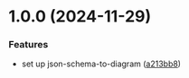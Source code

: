 # 1.0.0 (2024-11-29)


### Features

* set up json-schema-to-diagram ([a213bb8](https://github.com/tobiasbueschel/json-schema-to-diagram/commit/a213bb8050c6ea854905080ab39d26c5b8bf72ef))
